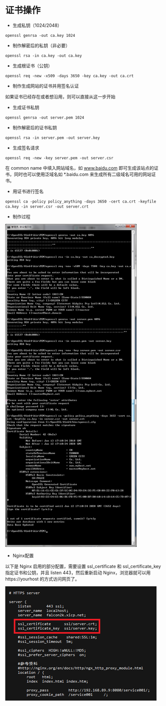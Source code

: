 # 证书操作

- 生成私钥（1024/2048）
```
openssl genrsa -out ca.key 1024
```

- 制作解密后的私钥（非必要）
```
openssl rsa -in ca.key -out ca.key
```

- 生成根证书（公钥）
```
openssl req -new -x509 -days 3650 -key ca.key -out ca.crt
```

- 制作生成网站的证书并用签名认证

如果证书已经存在或者想沿用，则可以直接从这一步开始

- 生成证书私钥
```
openssl genrsa -out server.pem 1024
```

- 制作解密后的证书私钥
```
openssl rsa -in server.pem -out server.key
```

- 生成签名请求
```
openssl req -new -key server.pem -out server.csr
```
在 common name 中填入网站域名，如 www.baidu.com 即可生成该站点的证书，同时也可以使用泛域名如 *.baidu.com 来生成所有二级域名可用的网站证书。

- 用证书进行签名
```
openssl ca -policy policy_anything -days 3650 -cert ca.crt -keyfile ca.key -in server.csr -out server.crt
```

- 制作过程

![](../static/img/pem/pem001.jpg) 

- Nginx配置

以下是 Nginx 启用的部分配置，需要设置 ssl_certificate 和 ssl_certificate_key 指定证书和公钥，并且 listen 443，然后重新启动 Nginx，浏览器就可以用 https://yourhost 的方式访问网页了。

![](../static/img/pem/pem002.jpg)
